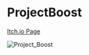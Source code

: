 # ProjectBoost
 
[Itch.io Page](https://majsterko.itch.io/flappyship)
 
![Project_Boost](https://github.com/MasterKiller1239/ProjectBoost/assets/50194718/b5cab7ef-f083-4c62-a5ba-75ea47a4ff1f)
